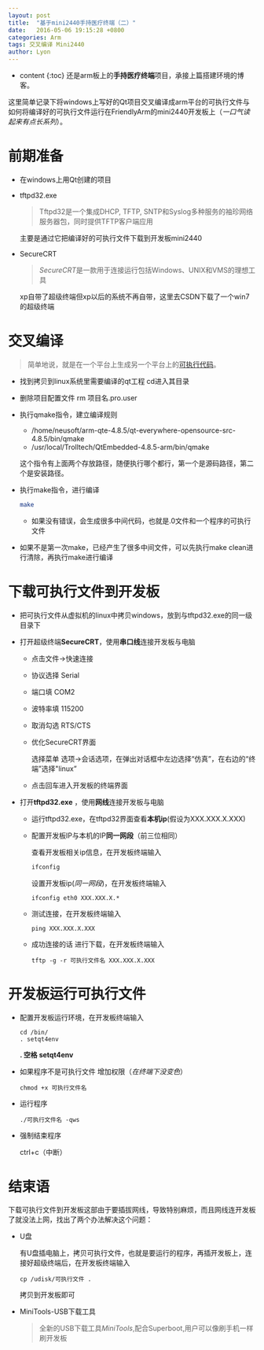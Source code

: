 ```yaml
---
layout: post
title:  "基于mini2440手持医疗终端（二）"
date:   2016-05-06 19:15:28 +0800
categories: Arm
tags: 交叉编译 Mini2440 
author: Lyon
---
```

* content
  {:toc}
  还是arm板上的**手持医疗终端**项目，承接上篇搭建环境的博客。

这里简单记录下将windows上写好的Qt项目交叉编译成arm平台的可执行文件与如何将编译好的可执行文件运行在FriendlyArm的mini2440开发板上（*一口气读起来有点长系列*）。





# 前期准备

- 在windows上用Qt创建的项目

- tftpd32.exe 

  > Tftpd32是一个集成DHCP, TFTP, SNTP和Syslog多种服务的袖珍网络服务器包，同时提供TFTP客户端应用

  主要是通过它把编译好的可执行文件下载到开发板mini2440

- SecureCRT

  > *SecureCRT*是一款用于连接运行包括Windows、UNIX和VMS的理想工具

  xp自带了超级终端但xp以后的系统不再自带，这里去CSDN下载了一个win7的超级终端
  ​

# 交叉编译

> 简单地说，就是在一个平台上生成另一个平台上的[可执行代码](http://baike.baidu.com/view/1272001.htm)。

- 找到拷贝到linux系统里需要编译的qt工程 cd进入其目录

- 删除项目配置文件 rm 项目名.pro.user

- 执行qmake指令，建立编译规则

  - /home/neusoft/arm-qte-4.8.5/qt-everywhere-opensource-src-4.8.5/bin/qmake
  - /usr/local/Trolltech/QtEmbedded-4.8.5-arm/bin/qmake

  这个指令有上面两个存放路径，随便执行哪个都行，第一个是源码路径，第二个是安装路径。

- 执行make指令，进行编译

  ```sh
  make
  ```

  - 如果没有错误，会生成很多中间代码，也就是.0文件和一个程序的可执行文件


- 如果不是第一次make，已经产生了很多中间文件，可以先执行make clean进行清除，再执行make进行编译



# 下载可执行文件到开发板

- 把可执行文件从虚拟机的linux中拷贝windows，放到与tftpd32.exe的同一级目录下

- 打开超级终端**SecureCRT**，使用**串口线**连接开发板与电脑

  - 点击文件->快速连接

  - 协议选择 Serial

  - 端口填 COM2

  - 波特率填 115200

  - 取消勾选 RTS/CTS

  - 优化SecureCRT界面

    选择菜单 选项->会话选项，在弹出对话框中左边选择“仿真”，在右边的“终端”选择"linux”

  - 点击回车进入开发板的终端界面

- 打开**tftpd32.exe** ，使用**网线**连接开发板与电脑

  - 运行tftpd32.exe，在tftpd32界面查看**本机ip**(假设为XXX.XXX.X.XXX)

  - 配置开发板IP与本机的IP**同一网段**（前三位相同）

    查看开发板相关ip信息，在开发板终端输入

    ```sh
    ifconfig
    ```

    设置开发板ip(*同一网段*)，在开发板终端输入

    ```shell
    ifconfig eth0 XXX.XXX.X.*
    ```

  - 测试连接，在开发板终端输入

    ```shell
    ping XXX.XXX.X.XXX
    ```

  - 成功连接的话 进行下载，在开发板终端输入

    ```
    tftp -g -r 可执行文件名 XXX.XXX.X.XXX
    ```



# 开发板运行可执行文件

- 配置开发板运行环境，在开发板终端输入

  ```shell
  cd /bin/
  . setqt4env  
  ```
  **. 空格 setqt4env**

- 如果程序不是可执行文件 增加权限（*在终端下没变色*）

  ```shell
  chmod +x 可执行文件名
  ```

- 运行程序

  ```shell
  ./可执行文件名 -qws
  ```

- 强制结束程序

  ctrl+c（中断）



# 结束语

下载可执行文件到开发板这部由于要插拔网线，导致特别麻烦，而且网线连开发板了就没法上网，找出了两个办法解决这个问题：

- U盘

  有U盘插电脑上，拷贝可执行文件，也就是要运行的程序，再插开发板上，连接好超级终端后，在开发板终端输入 

  ```shell
  cp /udisk/可执行文件 .
  ```

  拷贝到开发板即可

- MiniTools-USB下载工具

  > 全新的USB下载工具*MiniTools*,配合Superboot,用户可以像刷手机一样刷开发板

